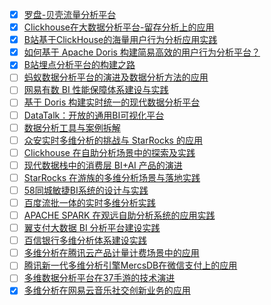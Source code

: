 - [x] [罗盘-贝壳流量分析平台](https://smartsi.blog.csdn.net/article/details/129941872)
- [x] [Clickhouse在大数据分析平台-留存分析上的应用](https://smartsi.blog.csdn.net/article/details/129966446)
- [x] [B站基于ClickHouse的海量用户行为分析应用实践](https://smartsi.blog.csdn.net/article/details/129827559)
- [x] [如何基于 Apache Doris 构建简易高效的用户行为分析平台？](https://smartsi.blog.csdn.net/article/details/130096366)
- [x] [B站埋点分析平台的构建之路](https://smartsi.blog.csdn.net/article/details/132822600)
- [ ] [蚂蚁数据分析平台的演进及数据分析方法的应用](https://mp.weixin.qq.com/s/ZH5e-ZW1mLnAEelL76wxuA)
- [ ] [网易有数 BI 性能保障体系建设与实践](https://mp.weixin.qq.com/s/XLdIB_XvY8lnlMGXqoPEGA)
- [ ] [基于 Doris 构建实时统一的现代数据分析平台](https://mp.weixin.qq.com/s/aHi7T9hh6pfZBzIQBDdd4Q)
- [ ] [DataTalk：开放的通用BI可视化平台](https://mp.weixin.qq.com/s/aC0LsddNfWLuSYZErvothg)
- [ ] [数据分析工具与案例拆解](https://mp.weixin.qq.com/s/wpGC89qOO6AVdfJkbB_vKA)
- [ ] [众安实时多维分析的挑战与 StarRocks 的应用](https://mp.weixin.qq.com/s/FJmo-1OgsVXllIioJrsyVw)
- [ ] [Clickhouse 在自助分析场景中的探索及实践](https://mp.weixin.qq.com/s/wEXS0xj98j3_qTKuqPc7oA)
- [ ] [现代数据栈中的消费层 BI+AI 产品的演进](https://mp.weixin.qq.com/s/OZE4PAbfWXlDmrOwxPLP2w)
- [ ] [StarRocks 在游族的多维分析场景与落地实践](https://mp.weixin.qq.com/s/m7R4HWMjfW5y_4BLNvOeCQ)
- [ ] [58同城敏捷BI系统的设计与实践](https://mp.weixin.qq.com/s/hNQzy3lFNtKJcoWsaUO4IA)
- [ ] [百度流批一体的实时多维分析实践](https://mp.weixin.qq.com/s/hyNmnYHWL-BYRRfFYN4ziw)
- [ ] [APACHE SPARK 在观远自助分析系统的应用实践](https://mp.weixin.qq.com/s/BXDUNTaISYUEkhRuK8jHHA)
- [ ] [翼支付大数据 BI 分析平台建设实践](https://mp.weixin.qq.com/s/L99VtkmIGCl00ikxUuJ7bQ)
- [ ] [百信银行多维分析体系建设实践](https://mp.weixin.qq.com/s/Z4BgZUCd4LLIbFZ7doX3ZQ)
- [ ] [多维分析在腾讯云产品计量计费场景中的应用](https://mp.weixin.qq.com/s/J7uO6lsJDGPqZtOvRgpX9A)
- [ ] [腾讯新一代多维分析引擎MercsDB在微信支付上的应用](https://mp.weixin.qq.com/s/J6PvxNrccZI2mCH9Y-nLsA)
- [ ] [多维数据分析平台在37手游的技术演进](https://mp.weixin.qq.com/s/jfOpZ9_OBIh9bIArgdmHQg)
- [x] [多维分析在网易云音乐社交创新业务的应用](https://smartsi.blog.csdn.net/article/details/134131980)
